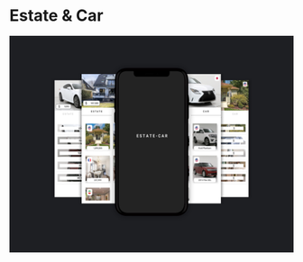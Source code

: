 <html>
<body style="border-radius:20px">
<h1> Estate & Car </h1>
  <img src="https://github.com/abolfazlzareikma/estate_car/blob/main/car-estate.jpg">
  </body>
</html>



















